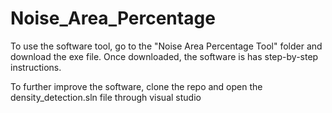 # Noise_Area_Percentage

To use the software tool, go to the "Noise Area Percentage Tool" folder and download the exe file.
Once downloaded, the software is has step-by-step instructions.

To further improve the software, clone the repo and open the density_detection.sln file through visual studio
